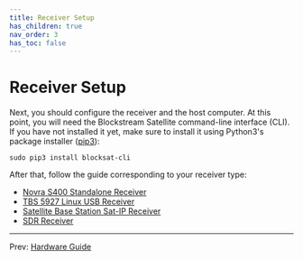 ```yaml
---
title: Receiver Setup
has_children: true
nav_order: 3
has_toc: false
---
```


# Receiver Setup

Next, you should configure the receiver and the host computer. At this point,
you will need the Blockstream Satellite command-line interface (CLI). If you
have not installed it yet, make sure to install it using Python3's package
installer ([pip3](https://pip.pypa.io/en/stable/installing/)):

```
sudo pip3 install blocksat-cli
```

After that, follow the guide corresponding to your receiver type:

 - [Novra S400 Standalone Receiver](s400.md)
 - [TBS 5927 Linux USB Receiver](tbs.md)
 - [Satellite Base Station Sat-IP Receiver](sat-ip.md)
 - [SDR Receiver](sdr.md)

---

Prev: [Hardware Guide](hardware.md)
